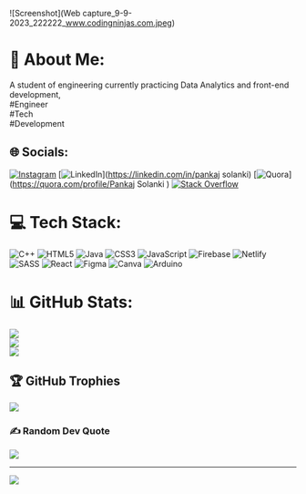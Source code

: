 ![Screenshot](Web capture_9-9-2023_222222_www.codingninjas.com.jpeg)

# 💫 About Me:
A student of engineering currently practicing Data Analytics and front-end development,<br>#Engineer<br>#Tech<br>#Development


## 🌐 Socials:
[![Instagram](https://img.shields.io/badge/Instagram-%23E4405F.svg?logo=Instagram&logoColor=white)](https://instagram.com/pankajsolanki51) [![LinkedIn](https://img.shields.io/badge/LinkedIn-%230077B5.svg?logo=linkedin&logoColor=white)](https://linkedin.com/in/pankaj solanki) [![Quora](https://img.shields.io/badge/Quora-%23B92B27.svg?logo=Quora&logoColor=white)](https://quora.com/profile/Pankaj Solanki ) [![Stack Overflow](https://img.shields.io/badge/-Stackoverflow-FE7A16?logo=stack-overflow&logoColor=white)](https://stackoverflow.com/users/20808773) 

# 💻 Tech Stack:
![C++](https://img.shields.io/badge/c++-%2300599C.svg?style=plastic&logo=c%2B%2B&logoColor=white) ![HTML5](https://img.shields.io/badge/html5-%23E34F26.svg?style=plastic&logo=html5&logoColor=white) ![Java](https://img.shields.io/badge/java-%23ED8B00.svg?style=plastic&logo=java&logoColor=white) ![CSS3](https://img.shields.io/badge/css3-%231572B6.svg?style=plastic&logo=css3&logoColor=white) ![JavaScript](https://img.shields.io/badge/javascript-%23323330.svg?style=plastic&logo=javascript&logoColor=%23F7DF1E) ![Firebase](https://img.shields.io/badge/firebase-%23039BE5.svg?style=plastic&logo=firebase) ![Netlify](https://img.shields.io/badge/netlify-%23000000.svg?style=plastic&logo=netlify&logoColor=#00C7B7) ![SASS](https://img.shields.io/badge/SASS-hotpink.svg?style=plastic&logo=SASS&logoColor=white) ![React](https://img.shields.io/badge/react-%2320232a.svg?style=plastic&logo=react&logoColor=%2361DAFB) 	![Figma](https://img.shields.io/badge/figma-%23F24E1E.svg?style=plastic&logo=figma&logoColor=white) ![Canva](https://img.shields.io/badge/Canva-%2300C4CC.svg?style=plastic&logo=Canva&logoColor=white) ![Arduino](https://img.shields.io/badge/-Arduino-00979D?style=plastic&logo=Arduino&logoColor=white)
# 📊 GitHub Stats:
![](https://github-readme-stats.vercel.app/api?username=Pankajsolanki51&theme=bear&hide_border=true&include_all_commits=true&count_private=true)<br/>
![](https://github-readme-streak-stats.herokuapp.com/?user=Pankajsolanki51&theme=bear&hide_border=true)<br/>
![](https://github-readme-stats.vercel.app/api/top-langs/?username=Pankajsolanki51&theme=bear&hide_border=true&include_all_commits=true&count_private=true&layout=compact)

## 🏆 GitHub Trophies
![](https://github-profile-trophy.vercel.app/?username=Pankajsolanki51&theme=radical&no-frame=true&no-bg=false&margin-w=4)

### ✍️ Random Dev Quote
![](https://quotes-github-readme.vercel.app/api?type=vetical&theme=dark)

---
[![](https://visitcount.itsvg.in/api?id=Pankajsolanki51&icon=5&color=10)](https://visitcount.itsvg.in)

<!-- Proudly created with GPRM ( https://gprm.itsvg.in ) -->
